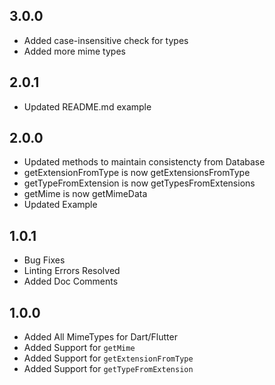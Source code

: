 ## 3.0.0

* Added case-insensitive check for types
* Added more mime types

## 2.0.1

* Updated README.md example

## 2.0.0

* Updated methods to maintain consistencty from Database
* getExtensionFromType is now getExtensionsFromType
* getTypeFromExtension is now getTypesFromExtensions
* getMime is now getMimeData
* Updated Example

## 1.0.1

* Bug Fixes
* Linting Errors Resolved
* Added Doc Comments

## 1.0.0

* Added All MimeTypes for Dart/Flutter
* Added Support for `getMime`
* Added Support for `getExtensionFromType`
* Added Support for `getTypeFromExtension`
